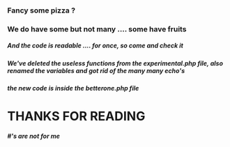 ### Fancy some pizza ? 
### We do have some but not many .... some have fruits 

##### And the code is readable .... for once, so come and check it 
##### We've deleted the useless functions from the experimental.php file, also renamed the variables and got rid of the many many echo's 
##### the new code is inside the betterone.php file 

# THANKS FOR READING 

##### \#'s are not for me 